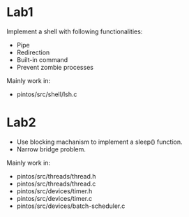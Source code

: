 # Lab1
Implement a shell with following functionalities:
- Pipe
- Redirection
- Built-in command
- Prevent zombie processes

Mainly work in:
- pintos/src/shell/lsh.c

# Lab2
- Use blocking machanism to implement a sleep() function.
- Narrow bridge problem.

Mainly work in:
- pintos/src/threads/thread.h
- pintos/src/threads/thread.c
- pintos/src/devices/timer.h
- pintos/src/devices/timer.c
- pintos/src/devices/batch-scheduler.c
